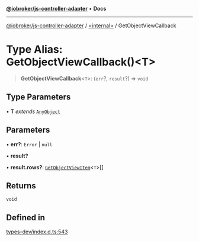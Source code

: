 [**@iobroker/js-controller-adapter**](../../README.md) • **Docs**

***

[@iobroker/js-controller-adapter](../../globals.md) / [\<internal\>](../README.md) / GetObjectViewCallback

# Type Alias: GetObjectViewCallback()\<T\>

> **GetObjectViewCallback**\<`T`\>: (`err`?, `result`?) => `void`

## Type Parameters

• **T** *extends* [`AnyObject`](AnyObject.md)

## Parameters

• **err?**: `Error` \| `null`

• **result?**

• **result.rows?**: [`GetObjectViewItem`](../interfaces/GetObjectViewItem.md)\<`T`\>[]

## Returns

`void`

## Defined in

[types-dev/index.d.ts:543](https://github.com/ioBroker/ioBroker.js-controller/blob/6c3a3884e29c4b6f03de102d699f9813dd546c7d/packages/types-dev/index.d.ts#L543)
